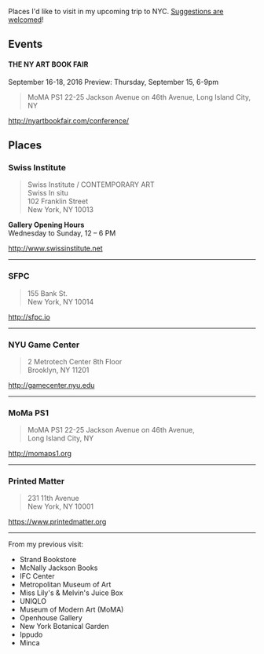 Places I'd like to visit in my upcoming trip to NYC. [Suggestions are welcomed](https://github.com/javierarce/NYC/issues)!

## Events

#### THE NY ART BOOK FAIR

September 16-18, 2016
Preview: Thursday, September 15, 6-9pm

> MoMA PS1 
> 22-25 Jackson Avenue on 46th Avenue,
> Long Island City, NY

http://nyartbookfair.com/conference/

## Places

### Swiss Institute

> Swiss Institute / CONTEMPORARY ART  
> Swiss In situ  
> 102 Franklin Street  
> New York, NY 10013

**Gallery Opening Hours**  
Wednesday to Sunday, 12 – 6 PM

http://www.swissinstitute.net

---

### SFPC

> 155 Bank St.  
> New York, NY 10014

http://sfpc.io

---


### NYU Game Center

> 2 Metrotech Center 8th Floor   
> Brooklyn, NY 11201

http://gamecenter.nyu.edu

---

### MoMa PS1

> MoMA PS1 
> 22-25 Jackson Avenue on 46th Avenue,  
> Long Island City, NY

http://momaps1.org

---

### Printed Matter 
 
> 231 11th Avenue  
> New York, NY 10001

https://www.printedmatter.org

---

From my previous visit:

- Strand Bookstore
- McNally Jackson Books
- IFC Center
- Metropolitan Museum of Art
- Miss Lily's & Melvin's Juice Box
- UNIQLO
- Museum of Modern Art (MoMA)
- Openhouse Gallery
- New York Botanical Garden
- Ippudo
- Minca
